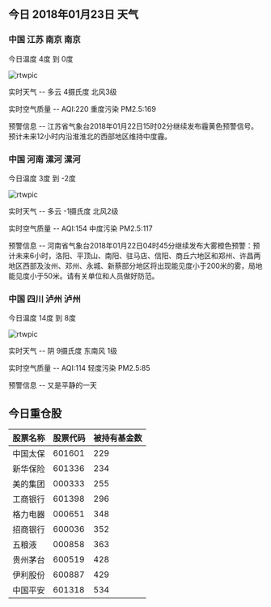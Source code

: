 ## 今日 2018年01月23日 天气
### 中国 江苏 南京 南京

今日温度 4度 到 0度

![rtwpic](http://app1.showapi.com/weather/icon/night/01.png)

实时天气 -- 多云 4摄氏度 北风3级

实时空气质量 -- AQI:220 重度污染 PM2.5:169

预警信息 -- 江苏省气象台2018年01月22日15时02分继续发布霾黄色预警信号。预计未来12小时内沿淮淮北的西部地区维持中度霾。
    
### 中国 河南 漯河 漯河

今日温度 3度 到 -2度

![rtwpic](http://app1.showapi.com/weather/icon/night/01.png)

实时天气 -- 多云 -1摄氏度 北风2级

实时空气质量 -- AQI:154 中度污染 PM2.5:117

预警信息 -- 河南省气象台2018年01月22日04时45分继续发布大雾橙色预警：预计未来6小时，洛阳、平顶山、南阳、驻马店、信阳、商丘六地区和郑州、许昌两地区西部及汝州、邓州、永城、新蔡部分地区将出现能见度小于200米的雾，局地能见度小于50米。请有关单位和人员做好防范。
    
### 中国 四川 泸州 泸州

今日温度 14度 到 8度

![rtwpic](http://app1.showapi.com/weather/icon/night/02.png)

实时天气 -- 阴 9摄氏度 东南风 1级

实时空气质量 -- AQI:114 轻度污染 PM2.5:85

预警信息 -- 又是平静的一天
    
## 今日重仓股 

|股票名称|股票代码|被持有基金数|
|---|---|---|
|中国太保|601601|229|
|新华保险|601336|234|
|美的集团|000333|255|
|工商银行|601398|296|
|格力电器|000651|348|
|招商银行|600036|352|
|五粮液|000858|363|
|贵州茅台|600519|428|
|伊利股份|600887|429|
|中国平安|601318|534|
